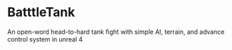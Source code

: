 # BatttleTank
An open-word head-to-hard tank fight with simple AI, terrain, and advance control system in unreal 4
